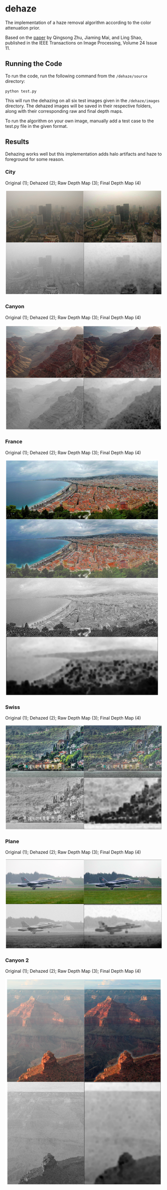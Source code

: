 # **dehaze**
The implementation of a haze removal algorithm according to the color attenuation prior.

Based on the [paper](https://ieeexplore.ieee.org/document/7128396) by Qingsong Zhu, Jiaming Mai, and Ling Shao, published in the IEEE Transactions on Image Processing, Volume 24 Issue 11.

## Running the Code
To run the code, run the following command from the ``/dehaze/source`` directory:

 ``python test.py``
    
This will run the dehazing on all six test images given in the ``/dehaze/images`` directory. The dehazed images will be saved in their respective folders, along with their corresponding raw and final depth maps.

To run the algorithm on your own image, manually add a test case to the test.py file in the given format.

## Results
Dehazing works well but this implementation adds halo artifacts and haze to foreground for some reason.

### City
Original (1); Dehazed (2); Raw Depth Map (3); Final Depth Map (4)

![city comparison](/images/tests/city/city_comp.png "City") 

### Canyon
Original (1); Dehazed (2); Raw Depth Map (3); Final Depth Map (4)

![canyon comparison](/images/tests/canyon/canyon_comp.png "Canyon") 

### France
Original (1); Dehazed (2); Raw Depth Map (3); Final Depth Map (4)

![france comparison](/images/tests/france/france_comp.png "France") 

### Swiss
Original (1); Dehazed (2); Raw Depth Map (3); Final Depth Map (4)

![swiss comparison](/images/tests/swiss/swiss_comp.png "Swiss") 

### Plane
Original (1); Dehazed (2); Raw Depth Map (3); Final Depth Map (4)

![plane comparison](/images/tests/plane/plane_comp.png "Plane") 

### Canyon 2
Original (1); Dehazed (2); Raw Depth Map (3); Final Depth Map (4)

![canyon 2 comparison](/images/tests/canyon2/canyon2_comp.png "Canyon 2") 
